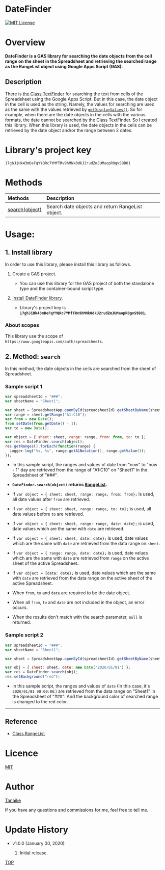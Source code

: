 # DateFinder

<a name="top"></a>
[![MIT License](http://img.shields.io/badge/license-MIT-blue.svg?style=flat)](LICENCE)

<a name="overview"></a>

# Overview

**DateFinder is a GAS library for searching the date objects from the cell range on the sheet in the Spreadsheet and retrieving the searched range as the RangeList object using Google Apps Script (GAS).**

<a name="description"></a>

## Description

There is [the Class TextFinder](https://developers.google.com/apps-script/reference/spreadsheet/text-finder) for searching the text from cells of the Spreadsheet using the Google Apps Script. But in this case, the date object in the cell is used as the string. Namely, the values for searching are used as the same with the values retrieved by [`getDisplayValues()`](https://developers.google.com/apps-script/reference/spreadsheet/range#getdisplayvalues). So for example, when there are the date objects in the cells with the various formats, the date cannot be searched by the Class TextFinder. So I created this library. When this library is used, the date objects in the cells can be retrieved by the date object and/or the range between 2 dates.

# Library's project key

```
17ghJiHk43mDeFqYYQRc7YMfTRv9hMNk0dkJ2rudZmJUMaopR0gvS9B01
```

# Methods

| Methods                   | Description                                      |
| :------------------------ | :----------------------------------------------- |
| [search(object)](#search) | Search date objects and return RangeList object. |

<a name="usage"></a>

# Usage:

## 1. Install library

In order to use this library, please install this library as follows.

1. Create a GAS project.

   - You can use this library for the GAS project of both the standalone type and the container-bound script type.

1. [Install DateFinder library](https://developers.google.com/apps-script/guides/libraries).

   - Library's project key is **`17ghJiHk43mDeFqYYQRc7YMfTRv9hMNk0dkJ2rudZmJUMaopR0gvS9B01`**.

### About scopes

This library use the scope of `https://www.googleapis.com/auth/spreadsheets`.

<a name="search"></a>

## 2. Method: `search`

In this method, the date objects in the cells are searched from the sheet of Spreadsheet.

### Sample script 1

```javascript
var spreadsheetId = "###";
var sheetName = "Sheet1";

var sheet = SpreadsheetApp.openById(spreadsheetId).getSheetByName(sheetName);
var range = sheet.getRange("A1:C10");
var from = new Date();
from.setDate(from.getDate() - 1);
var to = new Date();

var object = { sheet: sheet, range: range, from: from, to: to };
var res = DateFinder.search(object);
res.getRanges().forEach(function(range) {
  Logger.log("%s, %s", range.getA1Notation(), range.getValue());
});
```

- In this sample script, the ranges and values of date from "now" to "now - 1" day are retrieved from the range of "A1:C10" on "Sheet1" in the Spreadsheet of "###".

- **`DateFinder.search(object)` returns [RangeList](https://developers.google.com/apps-script/reference/spreadsheet/range-list).**

- If `var object = { sheet: sheet, range: range, from: from};` is used, all date values after `from` are retrieved.

- If `var object = { sheet: sheet, range: range, to: to};` is used, all date values before `to` are retrieved.

- If `var object = { sheet: sheet, range: range, date: date};` is used, date values which are the same with `date` are retrieved.

- If `var object = { sheet: sheet, date: date};` is used, date values which are the same with `date` are retrieved from the data range on `sheet`.

- If `var object = { range: range, date: date};` is used, date values which are the same with `date` are retrieved from `range` on the active sheet of the active Spreadsheet..

- If `var object = {date: date};` is used, date values which are the same with `date` are retrieved from the data range on the active sheet of the active Spreadsheet.

- When `from`, `to` and `date` are required to be the date object.

- When all `from`, `to` and `date` are not included in the object, an error occurs.

- When the results don't match with the search parameter, `null` is returned.

### Sample script 2

```javascript
var spreadsheetId = "###";
var sheetName = "Sheet1";

var sheet = SpreadsheetApp.openById(spreadsheetId).getSheetByName(sheetName);

var obj = { sheet: sheet, date: new Date("2020/01/01") };
var res = DateFinder.search(obj);
res.setBackground("red");
```

- In this sample script, the ranges and values of `date` (In this case, it's `2020/01/01 00:00:00`.) are retrieved from the data range on "Sheet1" in the Spreadsheet of "###". And the background color of searched range is changed to the red color.

---

## Reference

- [Class RangeList](https://developers.google.com/apps-script/reference/spreadsheet/range-list)

<a name="licence"></a>

# Licence

[MIT](LICENCE)

<a name="author"></a>

# Author

[Tanaike](https://tanaikech.github.io/about/)

If you have any questions and commissions for me, feel free to tell me.

<a name="updatehistory"></a>

# Update History

- v1.0.0 (January 30, 2020)

  1. Initial release.

[TOP](#top)
